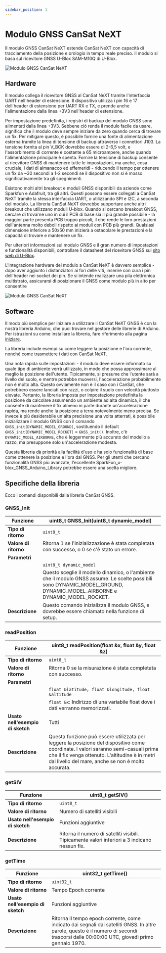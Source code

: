 ```yaml
---
sidebar_position: 1
---
```


# Modulo GNSS CanSat NeXT

Il modulo GNSS CanSat NeXT estende CanSat NeXT con capacità di tracciamento della posizione e orologio in tempo reale preciso. Il modulo si basa sul ricevitore GNSS U-Blox SAM-M10Q di U-Blox.

![Modulo GNSS CanSat NeXT](./img/GNSS.png)

## Hardware

Il modulo collega il ricevitore GNSS al CanSat NeXT tramite l'interfaccia UART nell'header di estensione. Il dispositivo utilizza i pin 16 e 17 dell'header di estensione per UART RX e TX, e prende anche l'alimentazione dalla linea +3V3 nell'header di estensione.

Per impostazione predefinita, i registri di backup del modulo GNSS sono alimentati dalla linea +3V3. Sebbene ciò renda il modulo facile da usare, significa che il modulo deve sempre iniziare da zero quando cerca di trovare un fix. Per mitigare questo, è possibile fornire una fonte di alimentazione esterna tramite la linea di tensione di backup attraverso i connettori J103. La tensione fornita al pin V_BCK dovrebbe essere di 2-6,5 volt, e l'assorbimento di corrente è costante a 65 microampere, anche quando l'alimentazione principale è spenta. Fornire la tensione di backup consente al ricevitore GNSS di mantenere tutte le impostazioni, ma anche, cosa cruciale, i dati di almanacco ed effemeridi - riducendo il tempo per ottenere un fix da ~30 secondi a 1-2 secondi se il dispositivo non si è mosso significativamente tra gli spegnimenti.

Esistono molti altri breakout e moduli GNSS disponibili da aziende come Sparkfun e Adafruit, tra gli altri. Questi possono essere collegati a CanSat NeXT tramite la stessa interfaccia UART, o utilizzando SPI e I2C, a seconda del modulo. La libreria CanSat NeXT dovrebbe supportare anche altri breakout che utilizzano moduli U-blox. Quando si cercano breakout GNSS, cercare di trovarne uno in cui il PCB di base sia il più grande possibile - la maggior parte presenta PCB troppo piccoli, il che rende le loro prestazioni dell'antenna molto deboli rispetto ai moduli con PCB più grandi. Qualsiasi dimensione inferiore a 50x50 mm inizierà a ostacolare le prestazioni e la capacità di trovare e mantenere un fix.

Per ulteriori informazioni sul modulo GNSS e il gran numero di impostazioni e funzionalità disponibili, controllare il datasheet del ricevitore GNSS sul [sito web di U-Blox](https://www.u-blox.com/en/product/sam-m10q-module).

L'integrazione hardware del modulo a CanSat NeXT è davvero semplice - dopo aver aggiunto i distanziatori ai fori delle viti, inserire con cura i pin dell'header nei socket dei pin. Se si intende realizzare una pila elettronica multistrato, assicurarsi di posizionare il GNSS come modulo più in alto per consentire 

![Modulo GNSS CanSat NeXT](./img/stack.png)

## Software

Il modo più semplice per iniziare a utilizzare il CanSat NeXT GNSS è con la nostra libreria Arduino, che puoi trovare nel gestore delle librerie di Arduino. Per istruzioni su come installare la libreria, fare riferimento alla pagina [iniziare](./../course/lesson1).

La libreria include esempi su come leggere la posizione e l'ora corrente, nonché come trasmettere i dati con CanSat NeXT.

Una nota rapida sulle impostazioni - il modulo deve essere informato su quale tipo di ambiente verrà utilizzato, in modo che possa approssimare al meglio la posizione dell'utente. Tipicamente, si presume che l'utente sarà a livello del suolo, e mentre potrebbe muoversi, l'accelerazione probabilmente non è molto alta. Questo ovviamente non è il caso con i CanSat, che potrebbero essere lanciati con razzi, o colpire il suolo con velocità piuttosto elevate. Pertanto, la libreria imposta per impostazione predefinita la posizione da calcolare assumendo un ambiente ad alta dinamica, il che consente di mantenere il fix almeno in parte durante un'accelerazione rapida, ma rende anche la posizione a terra notevolmente meno precisa. Se invece è più desiderabile un'alta precisione una volta atterrati, è possibile inizializzare il modulo GNSS con il comando `GNSS_init(DYNAMIC_MODEL_GROUND)`, sostituendo il default `GNSS_init(DYNAMIC_MODEL_ROCKET)` = `GNSS_init()`. Inoltre, c'è `DYNAMIC_MODEL_AIRBORNE`, che è leggermente più accurato del modello a razzo, ma presuppone solo un'accelerazione modesta.

Questa libreria dà priorità alla facilità d'uso e ha solo funzionalità di base come ottenere la posizione e l'ora dal GNSS. Per gli utenti che cercano funzionalità GNSS più avanzate, l'eccellente SparkFun_u-blox_GNSS_Arduino_Library potrebbe essere una scelta migliore.

## Specifiche della libreria

Ecco i comandi disponibili dalla libreria CanSat GNSS.

### GNSS_Init

| Funzione             | uint8_t GNSS_Init(uint8_t dynamic_model)                          |
|----------------------|--------------------------------------------------------------------|
| **Tipo di ritorno**  | `uint8_t`                                                          |
| **Valore di ritorno**| Ritorna 1 se l'inizializzazione è stata completata con successo, o 0 se c'è stato un errore. |
| **Parametri**        |                                                                    |
|                      | `uint8_t dynamic_model`                                           |
|                      | Questo sceglie il modello dinamico, o l'ambiente che il modulo GNSS assume. Le scelte possibili sono DYNAMIC_MODEL_GROUND, DYNAMIC_MODEL_AIRBORNE e DYNAMIC_MODEL_ROCKET. |
| **Descrizione**      | Questo comando inizializza il modulo GNSS, e dovrebbe essere chiamato nella funzione di setup. |

### readPosition

| Funzione             | uint8_t readPosition(float &x, float &y, float &z)          |
|----------------------|--------------------------------------------------------------------|
| **Tipo di ritorno**  | `uint8_t`                                                          |
| **Valore di ritorno**| Ritorna 0 se la misurazione è stata completata con successo.       |
| **Parametri**        |                                                                    |
|                      | `float &latitude, float &longitude, float &altitude`                                    |
|                      | `float &x`: Indirizzo di una variabile float dove i dati verranno memorizzati. |
| **Usato nell'esempio di sketch** | Tutti                                                  |
| **Descrizione**      | Questa funzione può essere utilizzata per leggere la posizione del dispositivo come coordinate. I valori saranno semi-casuali prima che il fix venga ottenuto. L'altitudine è in metri dal livello del mare, anche se non è molto accurata. |

### getSIV

| Funzione             | uint8_t getSIV()                  |
|----------------------|--------------------------------------------------------------------|
| **Tipo di ritorno**  | `uint8_t`                                                          |
| **Valore di ritorno**| Numero di satelliti visibili |
| **Usato nell'esempio di sketch** | Funzioni aggiuntive                                          |
| **Descrizione**      | Ritorna il numero di satelliti visibili. Tipicamente valori inferiori a 3 indicano nessun fix. |

### getTime

| Funzione             | uint32_t getTime()                  |
|----------------------|--------------------------------------------------------------------|
| **Tipo di ritorno**  | `uint32_t`                                                          |
| **Valore di ritorno**| Tempo Epoch corrente |
| **Usato nell'esempio di sketch** | Funzioni aggiuntive                                          |
| **Descrizione**      | Ritorna il tempo epoch corrente, come indicato dai segnali dai satelliti GNSS. In altre parole, questo è il numero di secondi trascorsi dalle 00:00:00 UTC, giovedì primo gennaio 1970. |
